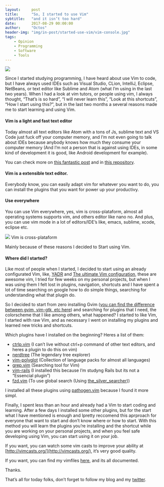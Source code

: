 ```yaml
---
layout:     post
title:      "So, I started to use Vim"
sybtitle:   "and it isn’t too hard"
date:       2017-08-29 00:00:00
author:     "Octos"
header-img: "img/in-post/started-use-vim/vim-console.jpg"
tags:
    - Opinion
    - Programming
    - Software
    - Tools
---
```


![](https://s3.amazonaws.com/garagelabio/started-use-vim/vim-logo.png)

Since I started studying programming, I have heard about use Vim to code, but I
have always used IDEs such as Visual Studio, CLion, IntelliJ, Eclipse, NetBeans,
or text editor like Sublime and Atom (what I’m using in the last two years).
When I had a look at vim tutors, or people using vim, I always thought, “That’s
is so hard”, “I will never learn this”, “Look at this shortcuts”, “How I start
using this?”, but in the last two months a several reasons made me to start
learning and using Vim.

#### Vim is a light and fast text editor

Today almost all text editors like Atom with a tons of Js, sublime text and VS
Code just fuck off your computer memory, and I’m not even going to talk about
IDEs because anybody knows how much they consume your computer memory (And I’m
not a person that is against using IDEs, in some kind of development it is good,
like Android development for example).

You can check more on [this fantastic
post](https://medium.freecodecamp.org/why-i-still-use-vim-67afd76b4db6) and in
[this
repository](https://github.com/jhallen/joes-sandbox/tree/master/editor-perf).

#### Vim is a extensible text editor.

Everybody know, you can easily adapt vim for whatever you want to do, you can
install the plugins that you want for power up your productivy.

#### Use everywhere

You can use Vim everywhere, yes, vim is cross-plataform, almost all operating
systems supports vim, and others editor like nano no. And plus, you can use vim
mode in a lot of editors/IDE’s like, emacs, sublime, xcode, eclipse etc.

![](https://s3.amazonaws.com/garagelabio/started-use-vim/vim-multi-plataform.jpeg)
<span class="figcaption_hack">Vim is cross-plataform</span>

Mainly because of these reasons I decided to Start using Vim.

#### Where did I started?

Like most of people when I started, I decided to start using an already
configurated Vim, like, [YADR](https://github.com/skwp/dotfiles) and [The
ultimate Vim configuration](https://github.com/amix/vimrc), these are awesome
vim, I tried for few weeks on my personal projects, but when I was using them I
felt lost in plugins, navigation, shortcuts and I have spent a lot of time
searching on google how to do simple things, searching for understanding what
that plugin do.

So I decided to start from zero installing Gvim ([you can find the difference
between gvim, vim-gtk, etc
here](https://askubuntu.com/questions/281886/what-are-the-differences-between-the-different-vim-packages-available-in-ubuntu))
and searching for plugins that I need, the colorscheme that I like among others,
what happened? I started to like Vim, I started with raw Vim, and as necessary I
went on installing my plugins and learned new tricks and shortcuts.

Which plugins have I installed on the beginning? Heres a list of them:

* [ctrlp.vim](https://github.com/kien/ctrlp.vim) (I can’t live without ctrl+p
command of other text editors, and heres a plugin to do this on vim)
* [nerdtree](https://github.com/scrooloose/nerdtree) (The legendary tree explorer)
* [vim-polyglot](https://github.com/sheerun/vim-polyglot) (Collection of language
packs for almost all languages)
* [grep.vim](https://github.com/vim-scripts/grep.vim) (Searching tool for Vim)
* [vim-rails](https://github.com/tpope/vim-rails) (I installed this because I’m
studyng Rails but its not a “Essencial plugin”)
* [fzd.vim](https://github.com/junegunn/fzf.vim) (To use global search (Using
[the_silver_searcher](https://github.com/ggreer/the_silver_searcher)))

I installed all these plugins using
[pathogen.vim](https://github.com/tpope/vim-pathogen) because I found it more
simpl.

Finally, I spent less than an hour and already had a Vim to start coding and
learning. After a few days I installed some other plugins, but for the start
what I have mentioned is enough and Ipretty reccomend this aprproach for
everyone that want to start and don’t know where or how to start. With this
method you will learn the plugins you’re installing and the shortcut while you
are working on your personal projects, and when you feel safe developing using
Vim, you can start using it on your job.

If you want, you can watch some vim casts to improve your ability at
[http://vimcasts.org/](http://vimcasts.org/), it’s very good quality.

If you want, you can find my vimfiles
[here](https://github.com/OtavioHenrique/vimfiles), and its all documented.

Thanks.

That’s all for today folks, don’t forget to follow my blog and my
[twitter](https://twitter.com/ValadaresOtavio).
